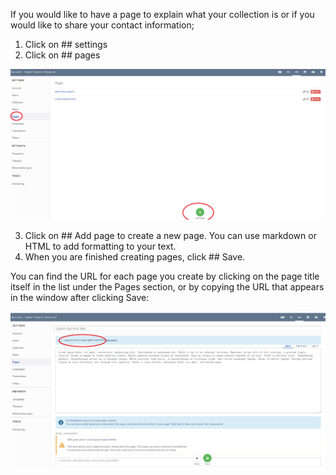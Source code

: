 If you would like to have a page to explain what your collection is or if you would like to share your contact information;
1. Click on ## settings
2. Click on ## pages

![](https://github.com/quincywiele/HURIDOCS-User-Manuals/blob/master/createnewpages.png)

3. Click on ## Add page to create a new page. You can use markdown or HTML to add formatting to your text. 
4. When you are finished creating pages,  click ## Save.

You can find the URL for each page you create by clicking on the page title itself in the list under the Pages section, or by copying the URL that appears in the window after clicking Save:

![](https://github.com/quincywiele/HURIDOCS-User-Manuals/blob/master/createnewhyperlink.png)



